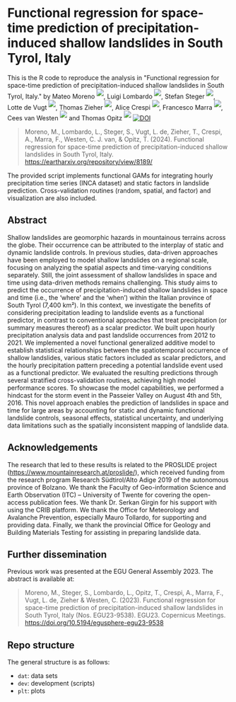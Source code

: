 # Functional regression for space-time prediction of precipitation-induced shallow landslides in South Tyrol, Italy
This is the R code to reproduce the analysis in "Functional regression for space-time prediction of precipitation-induced shallow landslides in South Tyrol, Italy." by
Mateo Moreno <sup>[![](https://info.orcid.org/wp-content/uploads/2020/12/orcid_16x16.gif)](https://orcid.org/0000-0002-9530-3076)</sup>, 
Luigi Lombardo <sup>[![](https://info.orcid.org/wp-content/uploads/2020/12/orcid_16x16.gif)](https://orcid.org/0000-0003-4348-7288)</sup>,
Stefan Steger <sup>[![](https://info.orcid.org/wp-content/uploads/2020/12/orcid_16x16.gif)](https://orcid.org/0000-0003-0886-5191)</sup>, 
Lotte de Vugt <sup>[![](https://info.orcid.org/wp-content/uploads/2020/12/orcid_16x16.gif)](https://orcid.org/0009-0003-0221-036X)</sup>, 
Thomas Zieher <sup>[![](https://info.orcid.org/wp-content/uploads/2020/12/orcid_16x16.gif)](https://orcid.org/0000-0003-2985-5689)</sup>, 
Alice Crespi <sup>[![](https://info.orcid.org/wp-content/uploads/2020/12/orcid_16x16.gif)](https://orcid.org/0000-0003-4186-8474)</sup>, 
Francesco Marra <sup>[![](https://info.orcid.org/wp-content/uploads/2020/12/orcid_16x16.gif)](https://orcid.org/0000-0003-0573-9202)</sup>, 
Cees van Westen <sup>[![](https://info.orcid.org/wp-content/uploads/2020/12/orcid_16x16.gif)](https://orcid.org/0000-0002-2992-902X)</sup> and 
Thomas Opitz <sup>[![](https://info.orcid.org/wp-content/uploads/2020/12/orcid_16x16.gif)](https://orcid.org/0000-0002-5863-5020)</sup>
[![DOI](https://zenodo.org/badge/887347458.svg)](https://doi.org/10.5281/zenodo.15033256)

> Moreno, M., Lombardo, L., Steger, S., Vugt, L. de, Zieher, T., Crespi, A., Marra, F., Westen, C. J. van, & Opitz, T. (2024). Functional regression for space-time prediction of precipitation-induced shallow landslides in South Tyrol, Italy. https://eartharxiv.org/repository/view/8189/


The provided script implements functional GAMs for integrating hourly precipitation time series (INCA dataset) and static factors in landslide prediction. Cross-validation routines (random, spatial, and factor) and visualization are also included.


## Abstract
Shallow landslides are geomorphic hazards in mountainous terrains across the globe. Their occurrence can be attributed to the interplay of static and dynamic landslide controls. In previous studies, data-driven approaches have been employed to model shallow landslides on a regional scale, focusing on analyzing the spatial aspects and time-varying conditions separately. Still, the joint assessment of shallow landslides in space and time using data-driven methods remains challenging. This study aims to predict the occurrence of precipitation-induced shallow landslides in space and time (i.e., the ‘where’ and the ‘when’) within the Italian province of South Tyrol (7,400 km²). In this context, we investigate the benefits of considering precipitation leading to landslide events as a functional predictor, in contrast to conventional approaches that treat precipitation (or summary measures thereof) as a scalar predictor. We built upon hourly precipitation analysis data and past landslide occurrences from 2012 to 2021. We implemented a novel functional generalized additive model to establish statistical relationships between the spatiotemporal occurrence of shallow landslides, various static factors included as scalar predictors, and the hourly precipitation pattern preceding a potential landslide event used as a functional predictor. We evaluated the resulting predictions through several stratified cross-validation routines, achieving high model performance scores. To showcase the model capabilities, we performed a hindcast for the storm event in the Passeier Valley on August 4th and 5th, 2016. This novel approach enables the prediction of landslides in space and time for large areas by accounting for static and dynamic functional landslide controls, seasonal effects, statistical uncertainty, and underlying data limitations such as the spatially inconsistent mapping of landslide data.


## Acknowledgements
The research that led to these results is related to the PROSLIDE project (https://www.mountainresearch.at/proslide/), which received funding from the research program Research Südtirol/Alto Adige 2019 of the autonomous province of Bolzano. We thank the Faculty of Geo-information Science and Earth Observation (ITC) – University of Twente for covering the open-access publication fees. We thank Dr. Serkan Girgin for his support with using the CRIB platform. We thank the Office for Meteorology and Avalanche Prevention, especially Mauro Tollardo, for supporting and providing data. Finally, we thank the provincial Office for Geology and Building Materials Testing for assisting in preparing landslide data.


## Further dissemination
Previous work was presented at the EGU General Assembly 2023. The abstract is available at:

> Moreno, M., Steger, S., Lombardo, L., Opitz, T., Crespi, A., Marra, F., Vugt, L. de, Zieher & Westen, C. (2023). Functional regression for space-time prediction of precipitation-induced shallow landslides in South Tyrol, Italy (Nos. EGU23-9538). EGU23. Copernicus Meetings. https://doi.org/10.5194/egusphere-egu23-9538


## Repo structure
The general structure is as follows:
- `dat`: data sets
- `dev`: development (scripts)
- `plt`: plots
